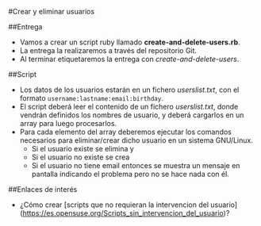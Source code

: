 
#Crear y eliminar usuarios

##Entrega
* Vamos a crear un script ruby llamado **create-and-delete-users.rb**.
* La entrega la realizaremos a través del repositorio Git.
* Al terminar etiquetaremos la entrega con *create-and-delete-users*.

##Script
* Los datos de los usuarios estarán en un fichero *userslist.txt*,
con el formato `username:lastname:email:birthday`.
* El script deberá leer el contenido de un fichero *userslist.txt*,
donde vendrán definidos los nombres de usuario, y deberá cargarlos en un array
para luego procesarlos.
* Para cada elemento del array deberemos ejecutar los comandos necesarios
para eliminar/crear dicho usuario en un sistema GNU/Linux.
    * Si el usuario existe se elimina y
    * Si el usuario no existe se crea
    * Si el usuario no tiene email entonces se muestra un mensaje en pantalla
indicando el problema pero no se hace nada con él.

##Enlaces de interés
* ¿Cómo crear [scripts que no requieran la intervencion del usuario]
 (https://es.opensuse.org/Scripts_sin_intervencion_del_usuario)?
